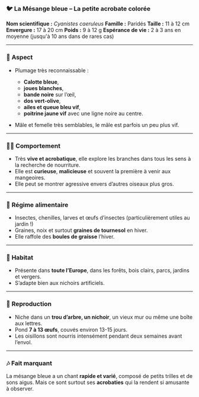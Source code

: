 ### 🐦 **La Mésange bleue – La petite acrobate colorée**

**Nom scientifique :** *Cyanistes caeruleus*
**Famille :** Paridés
**Taille :** 11 à 12 cm
**Envergure :** 17 à 20 cm
**Poids :** 9 à 12 g
**Espérance de vie :** 2 à 3 ans en moyenne (jusqu'à 10 ans dans de rares cas)

---

### 🎨 **Aspect**

* Plumage très reconnaissable :

  * **Calotte bleue**,
  * **joues blanches**,
  * **bande noire** sur l’œil,
  * **dos vert-olive**,
  * **ailes et queue bleu vif**,
  * **poitrine jaune vif** avec une ligne noire au centre.
* Mâle et femelle très semblables, le mâle est parfois un peu plus vif.

---

### 🤸‍♀️ **Comportement**

* Très **vive et acrobatique**, elle explore les branches dans tous les sens à la recherche de nourriture.
* Elle est **curieuse**, **malicieuse** et souvent la première à venir aux mangeoires.
* Elle peut se montrer agressive envers d’autres oiseaux plus gros.

---

### 🍴 **Régime alimentaire**

* Insectes, chenilles, larves et œufs d’insectes (particulièrement utiles au jardin !)
* Graines, noix et surtout **graines de tournesol** en hiver.
* Elle raffole des **boules de graisse** l’hiver.

---

### 🏡 **Habitat**

* Présente dans **toute l’Europe**, dans les forêts, bois clairs, parcs, jardins et vergers.
* S’adapte bien aux nichoirs artificiels.

---

### 🥚 **Reproduction**

* Niche dans un **trou d’arbre, un nichoir**, un vieux mur ou même une boîte aux lettres.
* Pond **7 à 13 œufs**, couvés environ 13-15 jours.
* Les oisillons sont nourris intensément pendant deux semaines avant l’envol.

---

### 🎶 **Fait marquant**

La mésange bleue a un chant **rapide et varié**, composé de petits trilles et de sons aigus. Mais ce sont surtout ses **acrobaties** qui la rendent si amusante à observer.
